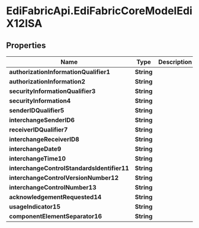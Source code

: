 # EdiFabricApi.EdiFabricCoreModelEdiX12ISA

## Properties
Name | Type | Description | Notes
------------ | ------------- | ------------- | -------------
**authorizationInformationQualifier1** | **String** |  | [optional] 
**authorizationInformation2** | **String** |  | [optional] 
**securityInformationQualifier3** | **String** |  | [optional] 
**securityInformation4** | **String** |  | [optional] 
**senderIDQualifier5** | **String** |  | [optional] 
**interchangeSenderID6** | **String** |  | [optional] 
**receiverIDQualifier7** | **String** |  | [optional] 
**interchangeReceiverID8** | **String** |  | [optional] 
**interchangeDate9** | **String** |  | [optional] 
**interchangeTime10** | **String** |  | [optional] 
**interchangeControlStandardsIdentifier11** | **String** |  | [optional] 
**interchangeControlVersionNumber12** | **String** |  | [optional] 
**interchangeControlNumber13** | **String** |  | [optional] 
**acknowledgementRequested14** | **String** |  | [optional] 
**usageIndicator15** | **String** |  | [optional] 
**componentElementSeparator16** | **String** |  | [optional] 


